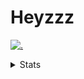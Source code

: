 # Heyzzz  

[![.](https://skillicons.dev/icons?i=js,java)](https://skillicons.dev)  

<details>
<summary>Stats</summary
<!--START_SECTION:waka-->

```txt
JavaScript     8 hrs 36 mins   ████████████████░░░░░░░░░   63.55 %
C++            1 hr 13 mins    ██▒░░░░░░░░░░░░░░░░░░░░░░   09.00 %
Rust           58 mins         █▓░░░░░░░░░░░░░░░░░░░░░░░   07.21 %
CSS            56 mins         █▓░░░░░░░░░░░░░░░░░░░░░░░   06.93 %
JSON           53 mins         █▓░░░░░░░░░░░░░░░░░░░░░░░   06.55 %
```

<!--END_SECTION:waka-->
</details>
